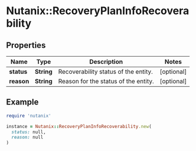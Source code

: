 # Nutanix::RecoveryPlanInfoRecoverability

## Properties

| Name | Type | Description | Notes |
| ---- | ---- | ----------- | ----- |
| **status** | **String** | Recoverability status of the entity. | [optional] |
| **reason** | **String** | Reason for the status of the entity. | [optional] |

## Example

```ruby
require 'nutanix'

instance = Nutanix::RecoveryPlanInfoRecoverability.new(
  status: null,
  reason: null
)
```

